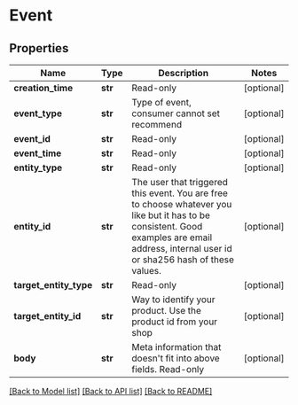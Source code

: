 # Event

## Properties
Name | Type | Description | Notes
------------ | ------------- | ------------- | -------------
**creation_time** | **str** | Read-only | [optional] 
**event_type** | **str** | Type of event, consumer cannot set recommend | [optional] 
**event_id** | **str** | Read-only | [optional] 
**event_time** | **str** | Read-only | [optional] 
**entity_type** | **str** | Read-only | [optional] 
**entity_id** | **str** | The user that triggered this event. You are free to choose whatever you like but it has to be consistent. Good examples are email address, internal user id or sha256 hash of these values. | [optional] 
**target_entity_type** | **str** | Read-only | [optional] 
**target_entity_id** | **str** | Way to identify your product. Use the product id from your shop | [optional] 
**body** | **str** | Meta information that doesn&#39;t fit into above fields. Read-only | [optional] 

[[Back to Model list]](../README.md#documentation-for-models) [[Back to API list]](../README.md#documentation-for-api-endpoints) [[Back to README]](../README.md)


